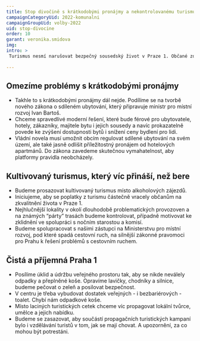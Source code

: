 ```yaml
---
title: Stop divočině s krátkodobými pronájmy a nekontrolovanému turismu
campaignCategoryUid: 2022-komunalni
campaignGroupUid: volby-2022
uid: stop-divocine
order: 10
garant: veronika.smidova
img: 
intro: >
 Turismus nesmí narušovat bezpečný sousedský život v Praze 1. Občané zde musí mít možnost klidně žít a pracovat. Zájmy místních musí být vždy nad zájmy turistů. Neúnosný hluk a nepořádek v ulicích a v domech s nelegálními apartmány způsobily postupný odliv rezidentů. To musíme ve spolupráci s našimi ministry, poslanci i magistrátem Prahy změnit. Místní občané musí mít pravomoc se účinně bránit nešvarům plynoucím z turistického ruchu. Nelegální nebo bezohledné podnikání není možné trpět. Poskytovatelé turistických služeb i turisté musí dodržovat daná pravidla.
 
---
```

 
## Omezíme problémy s krátkodobými pronájmy

- Takhle to s krátkodobými pronájmy dál nejde. Podílíme se na tvorbě nového zákona o sdíleném ubytování, který připravuje ministr pro místní rozvoj Ivan Bartoš.
- Chceme spravedlivé moderní řešení, které bude férové pro ubytovatele, hotely, zákazníky, majitele bytu i jejich sousedy a navíc prokazatelně povede ke zvýšení dostupnosti bytů i snížení ceny bydlení pro lidi.
- Vládní novela musí umožnit obcím regulovat sdílené ubytování na svém území, ale také jasně odlišit příležitostný pronájem od hotelových apartmánů. Do zákona zavedeme skutečnou vymahatelnost, aby platformy pravidla neobcházely.

## Kultivovaný turismus, který víc přináší, než bere

- Budeme prosazovat kultivovaný turismus místo alkoholových zájezdů.
- Iniciujeme, aby se poplatky z turismu částečně vracely občanům na zkvalitnění života v Praze 1.
- Nejhlučnější lokality v okolí dlouhodobě problematických provozoven a na známých “párty” trasách budeme kontrolovat, případně motivovat ke zklidnění ve spolupráci s nočním starostou a komisí.
- Budeme spolupracovat s našimi zástupci na Ministerstvu pro místní rozvoj, pod které spadá cestovní ruch, na silnější zákonné pravomoci pro Prahu k řešení problémů s cestovním ruchem.

## Čistá a příjemná Praha 1

- Posílíme úklid a údržbu veřejného prostoru tak, aby se nikde neválely odpadky a přeplněné koše. Opravíme lavičky, chodníky a silnice, budeme pečovat o zeleň a posilovat bezpečnost.
- V centru je třeba vybudovat dostatek veřejných - i bezbariérových - toalet. Chybí nám odpadkové koše.
- Místo laciných turistických cetek chceme víc propagovat lokální tvůrce, umělce a jejich nabídku.
- Budeme se zasazovat, aby součástí propagačních turistických kampaní bylo i vzdělávání turistů v tom, jak se mají chovat. A upozornění, za co mohou být potrestáni.
